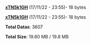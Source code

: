 [**xTN5k1GH**](/data/xTN5k1GH.txt) (17/11/22 - 23:55)- 18 bytes

[**xTN5k1GH**](/data/xTN5k1GH.txt) (17/11/22 - 23:55)- 18 bytes

**Total Datas**: 3607

**Total Size**: 19.80 MB / 19.8 MB